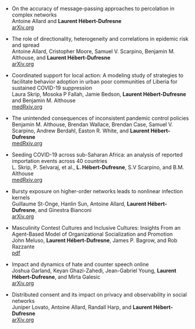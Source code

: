 *   On the accuracy of message-passing approaches to percolation in complex networks  
    Antoine Allard and **Laurent Hébert-Dufresne**  
    [arXiv.org](https://arxiv.org/abs/1906.10377)  

*   The role of directionality, heterogeneity and correlations in epidemic risk and spread  
    Antoine Allard, Cristopher Moore, Samuel V. Scarpino, Benjamin M. Althouse, and **Laurent Hébert-Dufresne**  
    [arXiv.org](https://arxiv.org/abs/2005.11283)  

*   Coordinated support for local action: A modeling study of strategies to facilitate behavior adoption in urban poor communities of Liberia for sustained COVID-19 suppression  
    Laura Skrip, Mosoka P Fallah, Jamie Bedson, **Laurent Hébert-Dufresne** and Benjamin M. Althouse  
    [medRxiv.org](https://www.medrxiv.org/content/10.1101/2020.08.11.20172031v1)  

*   The unintended consequences of inconsistent pandemic control policies  
    Benjamin M. Althouse, Brendan Wallace, Brendan Case, Samuel V. Scarpino, Andrew Berdahl, Easton R. White, and **Laurent Hébert-Dufresne**   
    [medRxiv.org](https://www.medrxiv.org/content/10.1101/2020.08.21.20179473v1)  

*   Seeding COVID-19 across sub-Saharan Africa: an analysis of reported importation events across 40 countries  
    L. Skrip, P. Selvaraj, et al., **L. Hébert-Dufresne**, S.V Scarpino, and B.M. Althouse  
    [medRxiv.org](https://www.medrxiv.org/content/10.1101/2020.04.01.20050203v1)  

*   Bursty exposure on higher-order networks leads to nonlinear infection kernels  
    Guillaume St-Onge, Hanlin Sun, Antoine Allard, **Laurent Hébert-Dufresne**, and Ginestra Bianconi  
    [arXiv.org](https://arxiv.org/abs/2101.07229)  

*   Masculinity Contest Cultures and Inclusive Cultures: Insights From an Agent-Based Model of Organizational Socialization and Promotion  
    John Meluso, **Laurent Hébert-Dufresne**, James P. Bagrow, and Rob Razzante   
    [pdf](https://bit.ly/meluso-et-al-mcc-ic)  

*   Impact and dynamics of hate and counter speech online  
    Joshua Garland, Keyan Ghazi-Zahedi, Jean-Gabriel Young, **Laurent Hébert-Dufresne**, and Mirta Galesic  
    [arXiv.org](https://arxiv.org/abs/2009.08392)  

*   Distributed consent and its impact on privacy and observability in social networks  
    Juniper Lovato, Antoine Allard, Randall Harp, and **Laurent Hébert-Dufresne**  
    [arXiv.org](https://arxiv.org/abs/2006.16140)  
